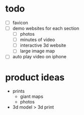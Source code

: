 # todo

* [ ] favicon
* [ ] demo websites for each section
  * [ ] photos
  * [ ] minutes of video
  * [ ] interactive 3d website
  * [ ] large image map
* [ ] auto play video on iphone

# product ideas

* prints
  * giant maps
  * photos
* 3d model > 3d print 
